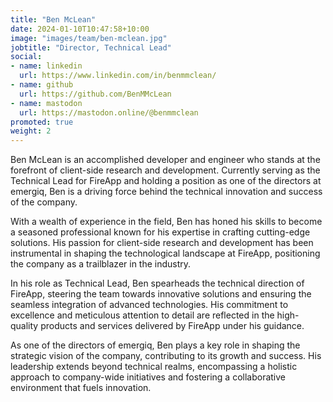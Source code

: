 ```yaml
---
title: "Ben McLean"
date: 2024-01-10T10:47:58+10:00
image: "images/team/ben-mclean.jpg"
jobtitle: "Director, Technical Lead"
social:
- name: linkedin
  url: https://www.linkedin.com/in/benmmclean/
- name: github
  url: https://github.com/BenMMcLean
- name: mastodon
  url: https://mastodon.online/@benmmclean
promoted: true
weight: 2
---
```


Ben McLean is an accomplished developer and engineer who stands at the forefront of client-side research and development. Currently serving as the Technical Lead for FireApp and holding a position as one of the directors at emergiq, Ben is a driving force behind the technical innovation and success of the company.

With a wealth of experience in the field, Ben has honed his skills to become a seasoned professional known for his expertise in crafting cutting-edge solutions. His passion for client-side research and development has been instrumental in shaping the technological landscape at FireApp, positioning the company as a trailblazer in the industry.

In his role as Technical Lead, Ben spearheads the technical direction of FireApp, steering the team towards innovative solutions and ensuring the seamless integration of advanced technologies. His commitment to excellence and meticulous attention to detail are reflected in the high-quality products and services delivered by FireApp under his guidance.

As one of the directors of emergiq, Ben plays a key role in shaping the strategic vision of the company, contributing to its growth and success. His leadership extends beyond technical realms, encompassing a holistic approach to company-wide initiatives and fostering a collaborative environment that fuels innovation.